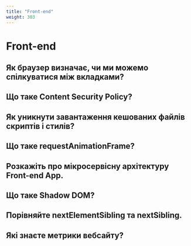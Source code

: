 ```yaml
---
title: "Front-end"
weight: 303
---
```


# Front-end

## Як браузер визначає, чи ми можемо спілкуватися між вкладками?

## Що таке Content Security Policy?

## Як уникнути завантаження кешованих файлів скриптів і стилів?

## Що таке requestAnimationFrame?

## Розкажіть про мікросервісну архітектуру Front-end App.

## Що таке Shadow DOM?

## Порівняйте nextElementSibling та nextSibling.

## Які знаєте метрики вебсайту?